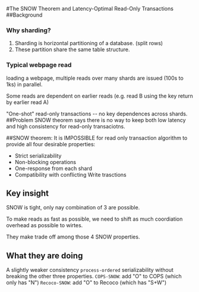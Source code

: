 #The SNOW Theorem and Latency-Optimal Read-Only Transactions
##Background
### Why sharding?

1. Sharding is horizontal partitioning of a database. (split rows)
2. These partition share the same table structure.

### Typical webpage read
loading a webpage, multiple reads over many shards are issued (100s to 1ks) in parallel.

Some reads are dependent on earlier reads (e.g. read B using the key return by earlier read A)

"One-shot" read-only transactions -- no key dependences across shards.
##Problem
SNOW theorem says there is no way to keep both low latency and high consistency for read-only transaciotns.

##SNOW theorem:
It is IMPOSSIBLE for read only transaction algorithm to provide all four desirable properties:
* Strict serializability
* Non-blocking operations
* One-response from each shard
* Compatibility with conflicting Write trasctions

## Key insight

SNOW is tight, only nay combination of 3 are possible.

To make reads as fast as possible, we need to shift as much coordiation overhead as possible to wirtes.

They make trade off among those 4 SNOW properties.

## What they are doing
A slightly weaker consistency `process-ordered` serializability without breaking the other three properties.
`COPS-SNOW`: add "O" to COPS (which only has "N")
`Recoco-SNOW`: add "O" to Recoco (which has "S+W")
